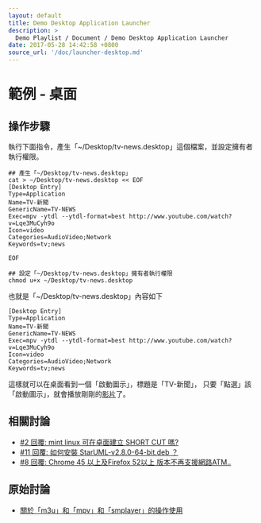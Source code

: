 ```yaml
---
layout: default
title: Demo Desktop Application Launcher
description: >
  Demo Playlist / Document / Demo Desktop Application Launcher
date: 2017-05-28 14:42:58 +0800
source_url: '/doc/launcher-desktop.md'
---
```



# 範例 - 桌面


## 操作步驟

執行下面指令，產生「~/Desktop/tv-news.desktop」這個檔案，並設定擁有者執行權限。

```
## 產生「~/Desktop/tv-news.desktop」
cat > ~/Desktop/tv-news.desktop << EOF
[Desktop Entry]
Type=Application
Name=TV-新聞
GenericName=TV-NEWS
Exec=mpv -ytdl --ytdl-format=best http://www.youtube.com/watch?v=Lqe3MuCyh9o
Icon=video
Categories=AudioVideo;Network
Keywords=tv;news

EOF

## 設定「~/Desktop/tv-news.desktop」擁有者執行權限
chmod u+x ~/Desktop/tv-news.desktop

```

也就是「~/Desktop/tv-news.desktop」內容如下

```
[Desktop Entry]
Type=Application
Name=TV-新聞
GenericName=TV-NEWS
Exec=mpv -ytdl --ytdl-format=best http://www.youtube.com/watch?v=Lqe3MuCyh9o
Icon=video
Categories=AudioVideo;Network
Keywords=tv;news

```

這樣就可以在桌面看到一個「啟動圖示」，標題是「TV-新聞」，
只要「點選」該「啟動圖示」，就會播放剛剛的[影片](http://www.youtube.com/watch?v=Lqe3MuCyh9o)了。


## 相關討論

* [#2 回覆: mint linux 可在卓面建立 SHORT CUT 嗎?](https://www.ubuntu-tw.org/modules/newbb/viewtopic.php?post_id=355496#forumpost355496)
* [#11 回覆: 如何安裝 StarUML-v2.8.0-64-bit.deb ？](https://www.ubuntu-tw.org/modules/newbb/viewtopic.php?post_id=356636#forumpost356636)
* [#8 回覆: Chrome 45 以上及Firefox 52以上 版本不再支援網路ATM..](https://www.ubuntu-tw.org/modules/newbb/viewtopic.php?post_id=357066#forumpost357066)


## 原始討論

* [關於「m3u」和「mpv」和「smplayer」的操作使用](https://www.ubuntu-tw.org/modules/newbb/viewtopic.php?post_id=357582#forumpost357582)
